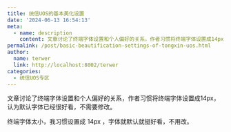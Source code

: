 ```yaml
---
title: 统信UOS的基本美化设置
date: '2024-06-13 16:54:13'
meta:
  - name: description
    content: 文章讨论了终端字体设置和个人偏好的关系，作者习惯将终端字体设置成14px，认为默认字体已经很好看，不需要修改。
permalink: /post/basic-beautification-settings-of-tongxin-uos.html
author:
  name: terwer
  link: http://localhost:8002/terwer
categories:
  - 统信UOS专区
---
```

文章讨论了终端字体设置和个人偏好的关系，作者习惯将终端字体设置成14px，认为默认字体已经很好看，不需要修改。

<!-- more -->




终端字体太小，我习惯设置成 14px ，字体就默认就挺好看，不用改。
